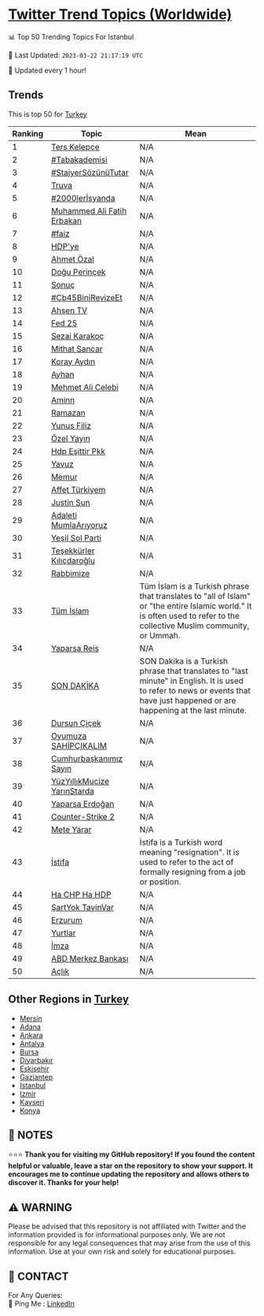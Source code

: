 [Twitter Trend Topics (Worldwide)](https://github.com/ErcinDedeoglu/Twitter-Trend-Topics)
==========


📊 Top 50 Trending Topics For Istanbul

📆 Last Updated: `2023-03-22 21:17:19 UTC`

🔧 Updated every 1 hour!


## Trends

This is top 50 for [Turkey](</Turkey>)

| Ranking | Topic | Mean |
| ------- | ------------ | ------------ |
| 1 | [Ters Kelepçe](http://twitter.com/search?q=Ters+Kelep%c3%a7e) | N/A |
| 2 | [#Tabakademisi](http://twitter.com/search?q=%23Tabakademisi) | N/A |
| 3 | [#StajyerSözünüTutar](http://twitter.com/search?q=%23StajyerS%c3%b6z%c3%bcn%c3%bcTutar) | N/A |
| 4 | [Truva](http://twitter.com/search?q=Truva) | N/A |
| 5 | [#2000lerİsyanda](http://twitter.com/search?q=%232000ler%c4%b0syanda) | N/A |
| 6 | [Muhammed Ali Fatih Erbakan](http://twitter.com/search?q=Muhammed+Ali+Fatih+Erbakan) | N/A |
| 7 | [#faiz](http://twitter.com/search?q=%23faiz) | N/A |
| 8 | [HDP'ye](http://twitter.com/search?q=HDP%27ye) | N/A |
| 9 | [Ahmet Özal](http://twitter.com/search?q=Ahmet+%c3%96zal) | N/A |
| 10 | [Doğu Perinçek](http://twitter.com/search?q=Do%c4%9fu+Perin%c3%a7ek) | N/A |
| 11 | [Sonuç](http://twitter.com/search?q=Sonu%c3%a7) | N/A |
| 12 | [#Cb45BiniRevizeEt](http://twitter.com/search?q=%23Cb45BiniRevizeEt) | N/A |
| 13 | [Ahsen TV](http://twitter.com/search?q=Ahsen+TV) | N/A |
| 14 | [Fed 25](http://twitter.com/search?q=Fed+25) | N/A |
| 15 | [Sezai Karakoç](http://twitter.com/search?q=Sezai+Karako%c3%a7) | N/A |
| 16 | [Mithat Sancar](http://twitter.com/search?q=Mithat+Sancar) | N/A |
| 17 | [Koray Aydın](http://twitter.com/search?q=Koray+Ayd%c4%b1n) | N/A |
| 18 | [Ayhan](http://twitter.com/search?q=Ayhan) | N/A |
| 19 | [Mehmet Ali Çelebi](http://twitter.com/search?q=Mehmet+Ali+%c3%87elebi) | N/A |
| 20 | [Aminn](http://twitter.com/search?q=Aminn) | N/A |
| 21 | [Ramazan](http://twitter.com/search?q=Ramazan) | N/A |
| 22 | [Yunus Filiz](http://twitter.com/search?q=Yunus+Filiz) | N/A |
| 23 | [Özel Yayın](http://twitter.com/search?q=%c3%96zel+Yay%c4%b1n) | N/A |
| 24 | [Hdp Eşittir Pkk](http://twitter.com/search?q=Hdp+E%c5%9fittir+Pkk) | N/A |
| 25 | [Yavuz](http://twitter.com/search?q=Yavuz) | N/A |
| 26 | [Memur](http://twitter.com/search?q=Memur) | N/A |
| 27 | [Affet Türkiyem](http://twitter.com/search?q=Affet+T%c3%bcrkiyem) | N/A |
| 28 | [Justin Sun](http://twitter.com/search?q=Justin+Sun) | N/A |
| 29 | [Adaleti MumlaArıyoruz](http://twitter.com/search?q=Adaleti+MumlaAr%c4%b1yoruz) | N/A |
| 30 | [Yeşil Sol Parti](http://twitter.com/search?q=Ye%c5%9fil+Sol+Parti) | N/A |
| 31 | [Teşekkürler Kılıçdaroğlu](http://twitter.com/search?q=Te%c5%9fekk%c3%bcrler+K%c4%b1l%c4%b1%c3%a7daro%c4%9flu) | N/A |
| 32 | [Rabbimize](http://twitter.com/search?q=Rabbimize) | N/A |
| 33 | [Tüm İslam](http://twitter.com/search?q=T%c3%bcm+%c4%b0slam) | Tüm İslam is a Turkish phrase that translates to "all of Islam" or "the entire Islamic world." It is often used to refer to the collective Muslim community, or Ummah. |
| 34 | [Yaparsa Reis](http://twitter.com/search?q=Yaparsa+Reis) | N/A |
| 35 | [SON DAKİKA](http://twitter.com/search?q=SON+DAK%c4%b0KA) | SON Dakika is a Turkish phrase that translates to "last minute" in English. It is used to refer to news or events that have just happened or are happening at the last minute. |
| 36 | [Dursun Çiçek](http://twitter.com/search?q=Dursun+%c3%87i%c3%a7ek) | N/A |
| 37 | [Oyumuza SAHİPÇIKALIM](http://twitter.com/search?q=Oyumuza+SAH%c4%b0P%c3%87IKALIM) | N/A |
| 38 | [Cumhurbaşkanımız Sayın](http://twitter.com/search?q=Cumhurba%c5%9fkan%c4%b1m%c4%b1z+Say%c4%b1n) | N/A |
| 39 | [YüzYıllıkMucize YarınStarda](http://twitter.com/search?q=Y%c3%bczY%c4%b1ll%c4%b1kMucize+Yar%c4%b1nStarda) | N/A |
| 40 | [Yaparsa Erdoğan](http://twitter.com/search?q=Yaparsa+Erdo%c4%9fan) | N/A |
| 41 | [Counter-Strike 2](http://twitter.com/search?q=Counter-Strike+2) | N/A |
| 42 | [Mete Yarar](http://twitter.com/search?q=Mete+Yarar) | N/A |
| 43 | [İstifa](http://twitter.com/search?q=%c4%b0stifa) | İstifa is a Turkish word meaning "resignation". It is used to refer to the act of formally resigning from a job or position. |
| 44 | [Ha CHP Ha HDP](http://twitter.com/search?q=Ha+CHP+Ha+HDP) | N/A |
| 45 | [ŞartYok TayinVar](http://twitter.com/search?q=%c5%9eartYok+TayinVar) | N/A |
| 46 | [Erzurum](http://twitter.com/search?q=Erzurum) | N/A |
| 47 | [Yurtlar](http://twitter.com/search?q=Yurtlar) | N/A |
| 48 | [İmza](http://twitter.com/search?q=%c4%b0mza) | N/A |
| 49 | [ABD Merkez Bankası](http://twitter.com/search?q=ABD+Merkez+Bankas%c4%b1) | N/A |
| 50 | [Açlık](http://twitter.com/search?q=A%c3%a7l%c4%b1k) | N/A |



## Other Regions in [Turkey](</Turkey>)

* [Mersin](</Turkey/Mersin.md>)
* [Adana](</Turkey/Adana.md>)
* [Ankara](</Turkey/Ankara.md>)
* [Antalya](</Turkey/Antalya.md>)
* [Bursa](</Turkey/Bursa.md>)
* [Diyarbakır](</Turkey/Diyarbakır.md>)
* [Eskişehir](</Turkey/Eskişehir.md>)
* [Gaziantep](</Turkey/Gaziantep.md>)
* [Istanbul](</Turkey/Istanbul.md>)
* [Izmir](</Turkey/Izmir.md>)
* [Kayseri](</Turkey/Kayseri.md>)
* [Konya](</Turkey/Konya.md>)



## 📝 NOTES

⭐⭐⭐ **Thank you for visiting my GitHub repository! If you found the content helpful or valuable, leave a star on the repository to show your support. It encourages me to continue updating the repository and allows others to discover it. Thanks for your help!**


## ⚠️ WARNING

Please be advised that this repository is not affiliated with Twitter and the information provided is for informational purposes only. We are not responsible for any legal consequences that may arise from the use of this information. Use at your own risk and solely for educational purposes.


## 📨 CONTACT

 For Any Queries:  
            🏓 Ping Me : [LinkedIn](https://www.linkedin.com/in/ercindedeoglu/)
